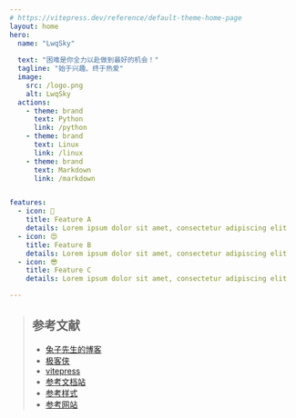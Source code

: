 ```yaml
---
# https://vitepress.dev/reference/default-theme-home-page
layout: home
hero:
  name: "LwqSky"
  
  text: "困难是你全力以赴做到最好的机会！"
  tagline: "始于兴趣、终于热爱"
  image:
    src: /logo.png
    alt: LwqSky
  actions:
    - theme: brand
      text: Python
      link: /python
    - theme: brand
      text: Linux
      link: /linux
    - theme: brand
      text: Markdown
      link: /markdown


features:
  - icon: 🤣
    title: Feature A
    details: Lorem ipsum dolor sit amet, consectetur adipiscing elit
  - icon: 😍
    title: Feature B
    details: Lorem ipsum dolor sit amet, consectetur adipiscing elit
  - icon: 😎
    title: Feature C
    details: Lorem ipsum dolor sit amet, consectetur adipiscing elit

---
```


>## 参考文献
>- [ 兔子先生的博客 ](https://segmentfault.com/a/1190000045316623)
>- [极客侠](https://docs.geeksman.com/)
>- [vitepress](https://vitepress.dev/zh/)
>- [参考文档站](https://docs.zhengxinonly.com/)
>- [参考样式](https://theme.sugarat.top/)
>- [参考网站](https://graython.us.kg/#/home)
<br>


